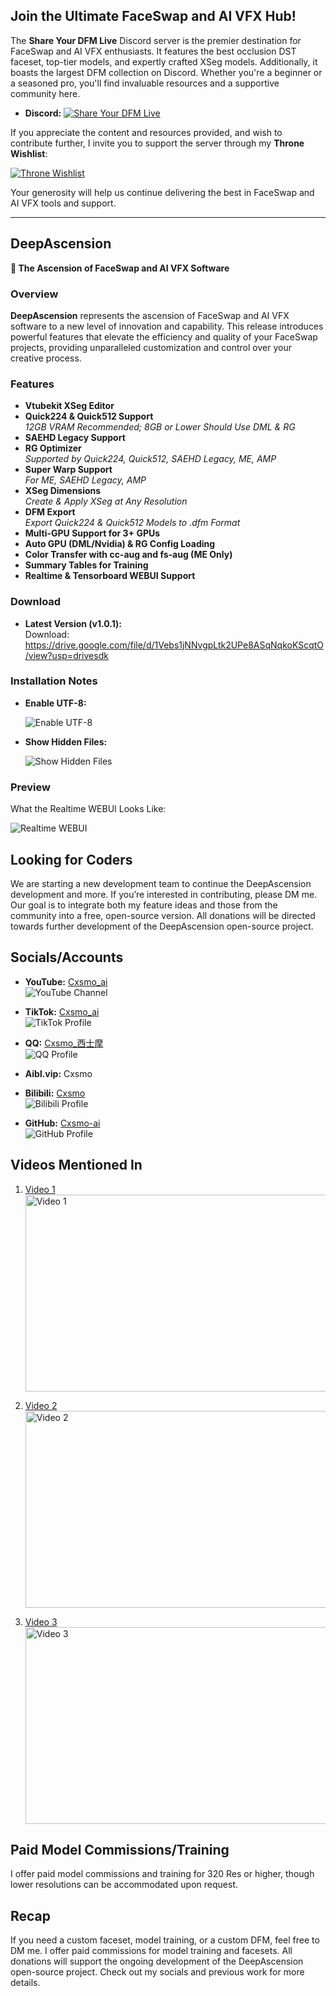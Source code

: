 ## Join the Ultimate FaceSwap and AI VFX Hub!

The **Share Your DFM Live** Discord server is the premier destination for FaceSwap and AI VFX enthusiasts. It features the best occlusion DST faceset, top-tier models, and expertly crafted XSeg models. Additionally, it boasts the largest DFM collection on Discord. Whether you're a beginner or a seasoned pro, you'll find invaluable resources and a supportive community here.

- **Discord:** [![Share Your DFM Live](https://img.shields.io/badge/Discord-Share_Your_DFM_Live-blue?logo=discord&logoColor=white)](https://discord.gg/njSKPUQtFa)

If you appreciate the content and resources provided, and wish to contribute further, I invite you to support the server through my **Throne Wishlist**:

[![Throne Wishlist](https://img.shields.io/badge/Support-Throne_Wishlist-blue?logo=github&logoColor=white)](https://throne.com/cxsmo)

Your generosity will help us continue delivering the best in FaceSwap and AI VFX tools and support.

--- 

## DeepAscension

**🌟 The Ascension of FaceSwap and AI VFX Software**

### Overview

**DeepAscension** represents the ascension of FaceSwap and AI VFX software to a new level of innovation and capability. This release introduces powerful features that elevate the efficiency and quality of your FaceSwap projects, providing unparalleled customization and control over your creative process.

### Features

- **Vtubekit XSeg Editor**
- **Quick224 & Quick512 Support**  
  *12GB VRAM Recommended; 8GB or Lower Should Use DML & RG*
- **SAEHD Legacy Support**
- **RG Optimizer**  
  *Supported by Quick224, Quick512, SAEHD Legacy, ME, AMP*
- **Super Warp Support**  
  *For ME, SAEHD Legacy, AMP*
- **XSeg Dimensions**  
  *Create & Apply XSeg at Any Resolution*
- **DFM Export**  
  *Export Quick224 & Quick512 Models to .dfm Format*
- **Multi-GPU Support for 3+ GPUs**
- **Auto GPU (DML/Nvidia) & RG Config Loading**
- **Color Transfer with cc-aug and fs-aug (ME Only)**
- **Summary Tables for Training**
- **Realtime & Tensorboard WEBUI Support**

### Download

- **Latest Version (v1.0.1):**  
  Download: https://drive.google.com/file/d/1Vebs1jNNvgpLtk2UPe8ASqNqkoKScqtO/view?usp=drivesdk

### Installation Notes

- **Enable UTF-8:**

  ![Enable UTF-8](https://i.imgur.com/WENY8MH.png)

- **Show Hidden Files:**

  ![Show Hidden Files](https://i.imgur.com/so3h6gN.jpeg)

### Preview

What the Realtime WEBUI Looks Like:

![Realtime WEBUI](https://i.imgur.com/vT2qIpZ.png)



## Looking for Coders

We are starting a new development team to continue the DeepAscension development and more. If you’re interested in contributing, please DM me. Our goal is to integrate both my feature ideas and those from the community into a free, open-source version. All donations will be directed towards further development of the DeepAscension open-source project.

## Socials/Accounts

- **YouTube:** [Cxsmo_ai](https://youtube.com/Cxsmo_ai)  
  ![YouTube Channel](https://img.shields.io/badge/YouTube-Cxsmo_ai-red?logo=youtube&logoColor=white)
  
- **TikTok:** [Cxsmo_ai](https://tiktok.com/@Cxsmo_ai)  
  ![TikTok Profile](https://img.shields.io/badge/TikTok-Cxsmo_ai-black?logo=tiktok&logoColor=white)

- **QQ:** [Cxsmo_西士摩](https://w.qq.com/)  
  ![QQ Profile](https://img.shields.io/badge/QQ-Cxsmo_西士摩-blue?logo=qq&logoColor=white)

- **Aibl.vip:** Cxsmo  

- **Bilibili:** [Cxsmo](https://bilibili.com/Cxsmo)  
  ![Bilibili Profile](https://img.shields.io/badge/Bilibili-Cxsmo-orange?logo=bilibili&logoColor=white)

- **GitHub:** [Cxsmo-ai](https://github.com/Cxsmo-ai)  
  ![GitHub Profile](https://img.shields.io/badge/GitHub-Cxsmo_ai-lightgrey?logo=github&logoColor=white)

## Videos Mentioned In

1. [Video 1](https://youtu.be/tEGown-ySfI)  
   <a href="https://www.youtube.com/watch?v=tEGown-ySfI" target="_blank">
   <img src="https://img.youtube.com/vi/tEGown-ySfI/0.jpg" alt="Video 1" width="560" height="315" />
   </a>

2. [Video 2](https://youtu.be/w0Wkhz4G6OA)  
   <a href="https://www.youtube.com/watch?v=w0Wkhz4G6OA" target="_blank">
   <img src="https://img.youtube.com/vi/w0Wkhz4G6OA/0.jpg" alt="Video 2" width="560" height="315" />
   </a>

3. [Video 3](https://youtu.be/7YiM_elQuPA)  
   <a href="https://www.youtube.com/watch?v=7YiM_elQuPA" target="_blank">
   <img src="https://img.youtube.com/vi/7YiM_elQuPA/0.jpg" alt="Video 3" width="560" height="315" />
   </a>

## Paid Model Commissions/Training

I offer paid model commissions and training for 320 Res or higher, though lower resolutions can be accommodated upon request.

## Recap

If you need a custom faceset, model training, or a custom DFM, feel free to DM me. I offer paid commissions for model training and facesets. All donations will support the ongoing development of the DeepAscension open-source project. Check out my socials and previous work for more details.
